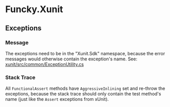 # Funcky.Xunit

## Exceptions

### Message
The exceptions need to be in the "Xunit.Sdk" namespace, because the error messages would otherwise contain the exception's name.
See: [xunit/src/common/ExceptionUtility.cs](https://github.com/xunit/xunit/blob/a89b441170f0fe76e510cc2b1839a5023ded4f99/src/common/ExceptionUtility.cs#L89)

### Stack Trace
All `FunctionalAssert` methods have `AggressiveInlining` set and re-throw the exceptions, because the stack trace should only contain the test method's
name (just like the `Assert` exceptions from xUnit).
